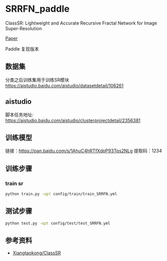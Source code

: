 # SRRFN_paddle

ClassSR: Lightweight and Accurate Recursive Fractal Network for Image Super-Resolution

[Paper](https://openaccess.thecvf.com/content/CVPR2021/papers/Kong_ClassSR_A_General_Framework_to_Accelerate_Super-Resolution_Networks_by_Data_CVPR_2021_paper.pdf)


Paddle 复现版本

## 数据集

分类之后训练集用于训练SR模块
https://aistudio.baidu.com/aistudio/datasetdetail/106261
## aistudio
脚本任务地址: https://aistudio.baidu.com/aistudio/clusterprojectdetail/2356381
## 训练模型
链接：https://pan.baidu.com/s/1AhuC4hRTfXdpP93Tqs2NLg 
提取码：1234 

## 训练步骤
### train sr
```bash
python train.py -opt config/train/train_SRRFN.yml
```


## 测试步骤
```bash
python test.py -opt config/test/test_SRRFN.yml
```
## 参考资料

- [Xiangtaokong/ClassSR](https://github.com/Xiangtaokong/ClassSR)